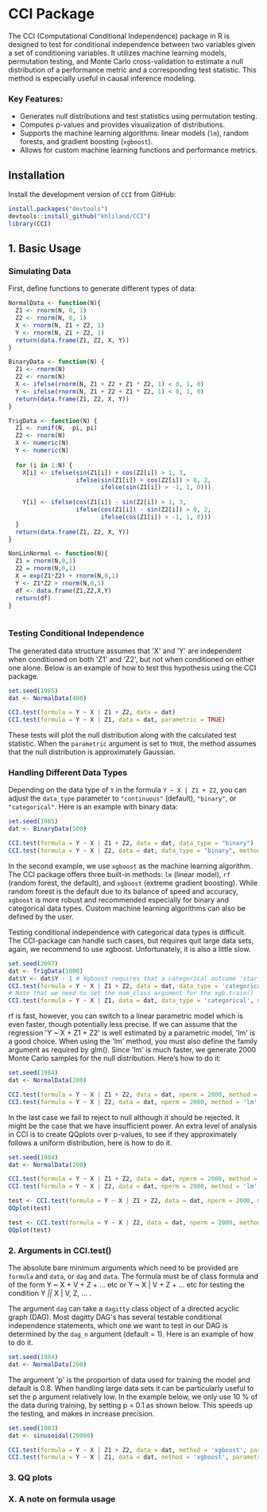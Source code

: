 # CCI Package

The CCI (Computational Conditional Independence) package in R is designed to test for conditional independence between two variables given a set of conditioning variables. It utilizes machine learning models, permutation testing, and Monte Carlo cross-validation to estimate a null distribution of a performance metric and a corresponding test statistic. This method is especially useful in causal inference modeling.

### Key Features:
- Generates null distributions and test statistics using permutation testing.
- Computes p-values and provides visualization of distributions.
- Supports the machine learning algorithms: linear models (`lm`), random forests, and gradient boosting (`xgboost`).
- Allows for custom machine learning functions and performance metrics.

## Installation

Install the development version of `CCI` from GitHub:

```r
install.packages("devtools")
devtools::install_github("khliland/CCI")
library(CCI)
```

## 1. Basic Usage

### Simulating Data

First, define functions to generate different types of data:

```r
NormalData <- function(N){
  Z1 <- rnorm(N, 0, 1)
  Z2 <- rnorm(N, 0, 1)
  X <- rnorm(N, Z1 + Z2, 1)
  Y <- rnorm(N, Z1 + Z2, 1)
  return(data.frame(Z1, Z2, X, Y))
}

BinaryData <- function(N) {
  Z1 <- rnorm(N)
  Z2 <- rnorm(N)
  X <- ifelse(rnorm(N, Z1 + Z2 + Z1 * Z2, 1) < 0, 1, 0)
  Y <- ifelse(rnorm(N, Z1 + Z2 + Z1 * Z2, 1) < 0, 1, 0)
  return(data.frame(Z1, Z2, X, Y))
}

TrigData <- function(N) {
  Z1 <- runif(N, -pi, pi)
  Z2 <- rnorm(N)
  X <- numeric(N)
  Y <- numeric(N)
  
  for (i in 1:N) {
    X[i] <- ifelse(sin(Z1[i]) + cos(Z2[i]) > 1, 3,
                   ifelse(sin(Z1[i]) + cos(Z2[i]) > 0, 2,
                          ifelse(sin(Z1[i]) > -1, 1, 0)))
    
    Y[i] <- ifelse(cos(Z1[i]) - sin(Z2[i]) > 1, 3,
                   ifelse(cos(Z1[i]) - sin(Z2[i]) > 0, 2,
                          ifelse(cos(Z1[i]) > -1, 1, 0)))
  }
  return(data.frame(Z1, Z2, X, Y))
}

NonLinNormal <- function(N){
  Z1 = rnorm(N,0,1)
  Z2 = rnorm(N,0,1)
  X = exp(Z1*Z2) + rnorm(N,0,1)
  Y <- Z1*Z2 + rnorm(N,0,1)
  df <- data.frame(Z1,Z2,X,Y)
  return(df)
}
 
```

### Testing Conditional Independence

The generated data structure assumes that 'X' and 'Y' are independent when conditioned on both 'Z1' and 'Z2', but not when conditioned on either one alone. Below is an example of how to test this hypothesis using the CCI package.

```r
set.seed(1985)
dat <- NormalData(400)

CCI.test(formula = Y ~ X | Z1 + Z2, data = dat)
CCI.test(formula = Y ~ X | Z1, data = dat, parametric = TRUE)
```

These tests will plot the null distribution along with the calculated test statistic. When the `parametric` argument is set to `TRUE`, the method assumes that the null distribution is approximately Gaussian.

### Handling Different Data Types

Depending on the data type of `Y` in the formula `Y ~ X | Z1 + Z2`, you can adjust the `data_type` parameter to `"continuous"` (default), `"binary"`, or `"categorical"`. Here is an example with binary data:

```r
set.seed(1985)
dat <- BinaryData(500)

CCI.test(formula = Y ~ X | Z1 + Z2, data = dat, data_type = "binary")
CCI.test(formula = Y ~ X | Z2, data = dat, data_type = "binary", method = "xgboost")
```

In the second example, we use `xgboost` as the machine learning algorithm. The CCI package offers three built-in methods: `lm` (linear model), `rf` (random forest, the default), and `xgboost` (extreme gradient boosting). While random forest is the default due to its balance of speed and accuracy, `xgboost` is more robust and recommended especially for binary and categorical data types. Custom machine learning algorithms can also be defined by the user. 

Testing conditional independence with categorical data types is difficult. The CCI-package can handle such cases,  but requires quit large data sets, again, we recommend to use xgboost. Unfortunately, it is also a little slow.

```r
set.seed(2097)
dat <- TrigData(1000)
dat$Y <- dat$Y - 1 # Xgboost requires that a categorical outcome 'starts' on 0
CCI.test(formula = Y ~ X | Z1 + Z2, data = dat, data_type = 'categorical', method = "xgboost", num_class = 3)
# Note that we need to set the num_class argument for the xgb.train()
CCI.test(formula = Y ~ X | Z1, data = dat, data_type = 'categorical', method = "xgboost", num_class = 3)
```

rf is fast, however, you can switch to a linear parametric model which is even faster, though potentially less precise. If we can assume that the regression 'Y ~ X + Z1 + Z2' is well estimated by a parametric model, 'lm' is a good choice. When using the 'lm' method, you must also define the family argument as required by glm(). Since 'lm' is much faster, we generate 2000 Monte Carlo samples for the null distribution. Here’s how to do it:

```r
set.seed(1984)
dat <- NormalData(200)

CCI.test(formula = Y ~ X | Z1 + Z2, data = dat, nperm = 2000, method = 'lm', family = gaussian(), parametric = T)
CCI.test(formula = Y ~ X | Z2, data = dat, nperm = 2000, method = 'lm', family = gaussian(), parametric = T)

```
In the last case we fail to reject to null although it should be rejected. It might be the case that we have insufficient power. An extra level of analysis in CCI is to create QQplots over p-values, to see if they approximately follows a uniform distribution, here is how to do it. 

```r
set.seed(1984)
dat <- NormalData(200)

CCI.test(formula = Y ~ X | Z1 + Z2, data = dat, nperm = 2000, method = 'lm', family = gaussian(), parametric = T)
CCI.test(formula = Y ~ X | Z2, data = dat, nperm = 2000, method = 'lm', family = gaussian(), parametric = T)

test <- CCI.test(formula = Y ~ X | Z1 + Z2, data = dat, nperm = 2000, method = 'lm', family = gaussian(), parametric = T, plot = F)
QQplot(test)

test <- CCI.test(formula = Y ~ X | Z2, data = dat, nperm = 2000, method = 'lm', family = gaussian(), parametric = T, plot = F)
QQplot(test)
```


### 2. Arguments in CCI.test()

The absolute bare minimum arguments which need to be provided are `formula` and `data`, or `dag` and `data`. The formula must be of class formula and of the form Y ~ X + V + Z + ... etc or Y ~ X | V + Z + ... etc for testing the condition Y _||_ X | V, Z, ... .

The argument `dag` can take a `dagitty` class object of a directed acyclic graph (DAG). Most dagitty DAG's has several testable conditional independence statements, which one we want to test in our DAG is determined by the `dag_n` argument (default = 1). Here is an example of how to do it. 

```r
set.seed(1984)
dat <- NormalData(200)

```

The argument 'p' is the proportion of data used for training the model and default is 0.8. When handling large data sets it can be particularly useful to set the p argument relatively low. In the example below, we only use 10 % of the data during training, by setting p = 0.1 as shown below. This speeds up the testing, and makes in increase precision.
```r
set.seed(1983)
dat <- sinusoidal(20000)

CCI.test(formula = Y ~ X | Z1 + Z2, data = dat, method = 'xgboost', parametric = T, p = 0.1)
CCI.test(formula = Y ~ X | Z1, data = dat, method = 'xgboost', parametric = T, p = 0.1)
```
### 3. QQ plots

### X. A note on formula usage









